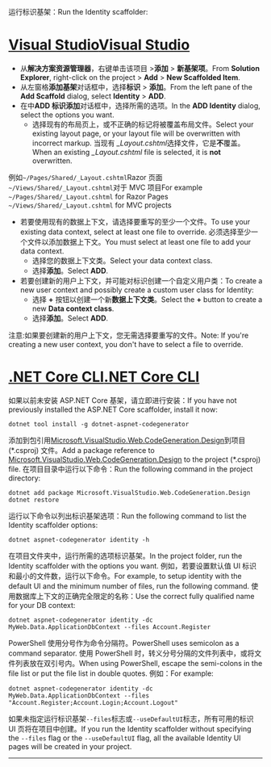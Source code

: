 <span data-ttu-id="096d2-101">运行标识基架：</span><span class="sxs-lookup"><span data-stu-id="096d2-101">Run the Identity scaffolder:</span></span>

# <a name="visual-studiotabvisual-studio"></a>[<span data-ttu-id="096d2-102">Visual Studio</span><span class="sxs-lookup"><span data-stu-id="096d2-102">Visual Studio</span></span>](#tab/visual-studio)

* <span data-ttu-id="096d2-103">从**解决方案资源管理器**，右键单击该项目 >**添加** > **新基架项**。</span><span class="sxs-lookup"><span data-stu-id="096d2-103">From **Solution Explorer**, right-click on the project > **Add** > **New Scaffolded Item**.</span></span>
* <span data-ttu-id="096d2-104">从左窗格**添加基架**对话框中，选择**标识** > **添加**。</span><span class="sxs-lookup"><span data-stu-id="096d2-104">From the left pane of the **Add Scaffold** dialog, select **Identity** > **ADD**.</span></span>
* <span data-ttu-id="096d2-105">在中**ADD 标识添加**对话框中，选择所需的选项。</span><span class="sxs-lookup"><span data-stu-id="096d2-105">In the **ADD Identity** dialog, select the options you want.</span></span>
  * <span data-ttu-id="096d2-106">选择现有的布局页上，或不正确的标记将被覆盖布局文件。</span><span class="sxs-lookup"><span data-stu-id="096d2-106">Select your existing layout page, or your layout file will be overwritten with incorrect markup.</span></span> <span data-ttu-id="096d2-107">当现有 *\_Layout.cshtml*选择文件，它是**不**覆盖。</span><span class="sxs-lookup"><span data-stu-id="096d2-107">When an existing *\_Layout.cshtml* file is selected, it is **not** overwritten.</span></span>

 <span data-ttu-id="096d2-108">例如`~/Pages/Shared/_Layout.cshtml`Razor 页面`~/Views/Shared/_Layout.cshtml`对于 MVC 项目</span><span class="sxs-lookup"><span data-stu-id="096d2-108">For example `~/Pages/Shared/_Layout.cshtml` for Razor Pages `~/Views/Shared/_Layout.cshtml` for MVC projects</span></span>
* <span data-ttu-id="096d2-109">若要使用现有的数据上下文，请选择要重写的至少一个文件。</span><span class="sxs-lookup"><span data-stu-id="096d2-109">To use your existing data context, select at least one file to override.</span></span> <span data-ttu-id="096d2-110">必须选择至少一个文件以添加数据上下文。</span><span class="sxs-lookup"><span data-stu-id="096d2-110">You must select at least one file to add your data context.</span></span>
  * <span data-ttu-id="096d2-111">选择您的数据上下文类。</span><span class="sxs-lookup"><span data-stu-id="096d2-111">Select your data context class.</span></span>
  * <span data-ttu-id="096d2-112">选择**添加**。</span><span class="sxs-lookup"><span data-stu-id="096d2-112">Select **ADD**.</span></span>
* <span data-ttu-id="096d2-113">若要创建新的用户上下文，并可能对标识创建一个自定义用户类：</span><span class="sxs-lookup"><span data-stu-id="096d2-113">To create a new user context and possibly create a custom user class for Identity:</span></span>
  * <span data-ttu-id="096d2-114">选择 **+** 按钮以创建一个新**数据上下文类**。</span><span class="sxs-lookup"><span data-stu-id="096d2-114">Select the **+** button to create a new **Data context class**.</span></span>
  * <span data-ttu-id="096d2-115">选择**添加**。</span><span class="sxs-lookup"><span data-stu-id="096d2-115">Select **ADD**.</span></span>

<span data-ttu-id="096d2-116">注意:如果要创建新的用户上下文，您无需选择要重写的文件。</span><span class="sxs-lookup"><span data-stu-id="096d2-116">Note: If you're creating a new user context, you don't have to select a file to override.</span></span>

# <a name="net-core-clitabnetcore-cli"></a>[<span data-ttu-id="096d2-117">.NET Core CLI</span><span class="sxs-lookup"><span data-stu-id="096d2-117">.NET Core CLI</span></span>](#tab/netcore-cli)

<span data-ttu-id="096d2-118">如果以前未安装 ASP.NET Core 基架，请立即进行安装：</span><span class="sxs-lookup"><span data-stu-id="096d2-118">If you have not previously installed the ASP.NET Core scaffolder, install it now:</span></span>

```console
dotnet tool install -g dotnet-aspnet-codegenerator
```

<span data-ttu-id="096d2-119">添加到包引用[Microsoft.VisualStudio.Web.CodeGeneration.Design](https://www.nuget.org/packages/Microsoft.VisualStudio.Web.CodeGeneration.Design/)到项目 (\*.csproj) 文件。</span><span class="sxs-lookup"><span data-stu-id="096d2-119">Add a package reference to [Microsoft.VisualStudio.Web.CodeGeneration.Design](https://www.nuget.org/packages/Microsoft.VisualStudio.Web.CodeGeneration.Design/) to the project (\*.csproj) file.</span></span> <span data-ttu-id="096d2-120">在项目目录中运行以下命令：</span><span class="sxs-lookup"><span data-stu-id="096d2-120">Run the following command in the project directory:</span></span>

```console
dotnet add package Microsoft.VisualStudio.Web.CodeGeneration.Design
dotnet restore
```

<span data-ttu-id="096d2-121">运行以下命令以列出标识基架选项：</span><span class="sxs-lookup"><span data-stu-id="096d2-121">Run the following command to list the Identity scaffolder options:</span></span>

```console
dotnet aspnet-codegenerator identity -h
```

<span data-ttu-id="096d2-122">在项目文件夹中，运行所需的选项标识基架。</span><span class="sxs-lookup"><span data-stu-id="096d2-122">In the project folder, run the Identity scaffolder with the options you want.</span></span> <span data-ttu-id="096d2-123">例如，若要设置默认值 UI 标识和最小的文件数，运行以下命令。</span><span class="sxs-lookup"><span data-stu-id="096d2-123">For example, to setup identity with the default UI and the minimum number of files, run the following command.</span></span> <span data-ttu-id="096d2-124">使用数据库上下文的正确完全限定的名称：</span><span class="sxs-lookup"><span data-stu-id="096d2-124">Use the correct fully qualified name for your DB context:</span></span>

```console
dotnet aspnet-codegenerator identity -dc MyWeb.Data.ApplicationDbContext --files Account.Register
```

<span data-ttu-id="096d2-125">PowerShell 使用分号作为命令分隔符。</span><span class="sxs-lookup"><span data-stu-id="096d2-125">PowerShell uses semicolon as a command separator.</span></span> <span data-ttu-id="096d2-126">使用 PowerShell 时，转义分号分隔的文件列表中，或将文件列表放在双引号内。</span><span class="sxs-lookup"><span data-stu-id="096d2-126">When using PowerShell, escape the semi-colons in the file list or put the file list in double quotes.</span></span> <span data-ttu-id="096d2-127">例如：</span><span class="sxs-lookup"><span data-stu-id="096d2-127">For example:</span></span>

```console
dotnet aspnet-codegenerator identity -dc MyWeb.Data.ApplicationDbContext --files "Account.Register;Account.Login;Account.Logout"
```

<span data-ttu-id="096d2-128">如果未指定运行标识基架`--files`标志或`--useDefaultUI`标志，所有可用的标识 UI 页将在项目中创建。</span><span class="sxs-lookup"><span data-stu-id="096d2-128">If you run the Identity scaffolder without specifying the `--files` flag or the `--useDefaultUI` flag, all the available Identity UI pages will be created in your project.</span></span>

---
